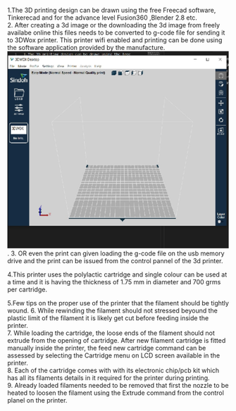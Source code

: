 1.The 3D printing design can be drawn using the free  Freecad software, Tinkerecad and for the  advance level Fusion360 ,Blender 2.8 etc.  
2. After creating a 3d image or the downloading the 3d image from freely availabe online this files needs to be converted to g-code file for sending it to 3DWox printer. This printer wifi enabled and printing can be done using the software application provided by the manufacture.
![](img/woxsoft.jpg).
3. OR even the print can given loading the g-code file on the usb memory drive and the print can be issued from the control pannel of the 3d printer. 

4.This printer uses the polylactic cartridge and single colour can be used at a time and it is having the thickness of 1.75 mm in diameter and 700 grms per cartridge.

5.Few tips on the proper use of the printer that the filament should be tightly wound. 
6. While rewinding the filament should not stressed beyound the plastic limit of the filament it is likely get cut before feeding inside the printer.  
7. While loading the cartridge, the loose ends of the filament should not extrude from the opening of cartridge. After new filament cartridge is fitted manually inside the printer, the feed new cartridge command can be assessed by selecting the Cartridge menu on LCD screen available in the printer.  
8. Each of the cartridge comes with with its electronic chip/pcb kit which has all its filaments details in it required for the printer during printing.  
9. Already loaded filaments needed to be removed that first the nozzle to be heated to loosen the filament using the Extrude command from the control planel on the printer.

 